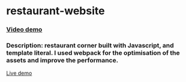 # restaurant-website
### [Video demo](https://www.youtube.com/watch?v=sYmWS0LEeVU)
### Description: restaurant corner built with Javascript, and template literal. I used webpack for the optimisation of the assets and improve the performance.

[Live demo](https://production.d51nj8ooi56mv.amplifyapp.com/)
